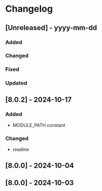 # Changelog
## [Unreleased] - yyyy-mm-dd

### Added

### Changed

### Fixed

### Updated

## [8.0.2] - 2024-10-17


### Added
- MODULE_PATH constant

### Changed
- readme

## [8.0.0] - 2024-10-04


## [8.0.0] - 2024-10-03
